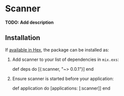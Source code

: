 # Scanner

**TODO: Add description**

## Installation

If [available in Hex](https://hex.pm/docs/publish), the package can be installed as:

  1. Add scanner to your list of dependencies in `mix.exs`:

        def deps do
          [{:scanner, "~> 0.0.1"}]
        end

  2. Ensure scanner is started before your application:

        def application do
          [applications: [:scanner]]
        end

